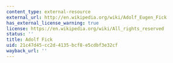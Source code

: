 ```yaml
---
content_type: external-resource
external_url: http://en.wikipedia.org/wiki/Adolf_Eugen_Fick
has_external_license_warning: true
license: https://en.wikipedia.org/wiki/All_rights_reserved
status: ''
title: Adolf Fick
uid: 21c47d45-cc2d-4135-bcf8-e5cdbf3e32cf
wayback_url: ''
---
```

